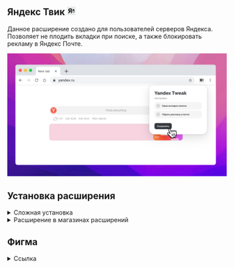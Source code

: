 <div>
  <h2>Яндекс Твик <img src="images/icon-32.png" width="20px"></h2>
  <p>Данное расширение создано для пользователей серверов Яндекса. <br>Позволяет не плодить вкладки при поиске, а также блокировать рекламу в Яндекс Почте.</p>
</div>
<img src="images/poster.png">
<div>
<h2>Установка расширения</h2>

<details>
<summary>Cложная установка</summary>

1. Открыть страницу (chrome://extensions)
2. Включить режим разработчика (правый верхний угол)
3. Загрузить распакованное расширение (левый верхний угол)

</details>

<details>
<summary>Расширение в магазинах расширений</summary> 

1. https://vk.cc/cKRx0U
</details>
</div>


Фигма
---
<details>
<summary>Ссылка</summary>
https://www.figma.com/design/x8ccQmPEr58mwUo7WYNipZ/Yandex-Tweak?node-id=0-1&t=pgswNMBTa3I3TeOz-1
</details>
